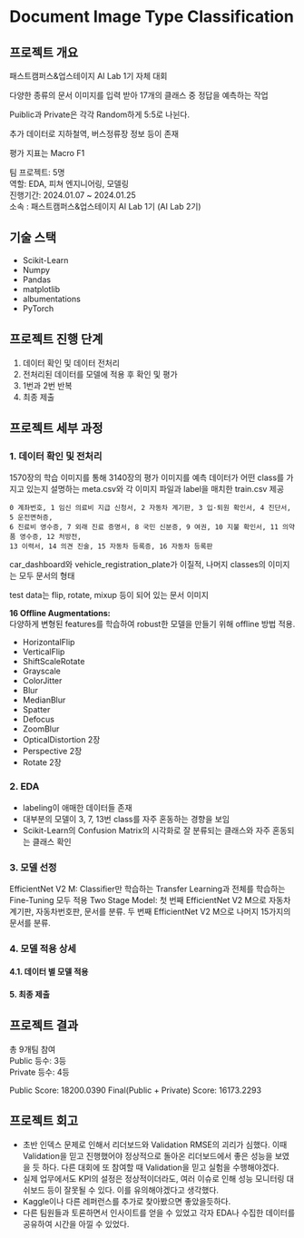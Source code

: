 # Document Image Type Classification  
## 프로젝트 개요
패스트캠퍼스&업스테이지 AI Lab 1기 자체 대회  

다양한 종류의 문서 이미지를 입력 받아 17개의 클래스 중 정답을 예측하는 작업  

Puiblic과 Private은 각각 Random하게 5:5로 나뉜다.

추가 데이터로 지하철역, 버스정류장 정보 등이 존재  

평가 지표는 Macro F1  

팀 프로젝트: 5명   
역할: EDA, 피쳐 엔지니어링, 모델링  
진행기간: 2024.01.07 ~ 2024.01.25  
소속 : 패스트캠퍼스&업스테이지 AI Lab 1기 (AI Lab 2기)  


## 기술 스택
+ Scikit-Learn
+ Numpy
+ Pandas
+ matplotlib
+ albumentations
+ PyTorch

## 프로젝트 진행 단계  
1. 데이터 확인 및 데이터 전처리    
2. 전처리된 데이터를 모델에 적용 후 확인 및 평가    
3. 1번과 2번 반복  
4. 최종 제출  


## 프로젝트 세부 과정  
### 1. 데이터 확인 및 전처리  
1570장의 학습 이미지를 통해 3140장의 평가 이미지를 예측
데이터가 어떤 class를 가지고 있는지 설명하는 meta.csv와 각 이미지 파일과 label을 매치한 train.csv 제공  

```  
0 계좌번호, 1 임신 의료비 지급 신청서, 2 자동차 계기판, 3 입·퇴원 확인서, 4 진단서, 5 운전면허증,
6 진료비 영수증, 7 외래 진료 증명서, 8 국민 신분증, 9 여권, 10 지불 확인서, 11 의약품 영수증, 12 처방전,
13 이력서, 14 의견 진술, 15 자동차 등록증, 16 자동차 등록판
```  

car_dashboard와 vehicle_registration_plate가 이질적, 나머지 classes의 이미지는 모두 문서의 형태

test data는 flip, rotate, mixup 등이 되어 있는 문서 이미지

**16 Offline Augmentations:**  
다양하게 변형된 features를 학습하여 robust한 모델을 만들기 위해 offline 방법 적용.


+ HorizontalFlip
+ VerticalFlip
+ ShiftScaleRotate
+ Grayscale
+ ColorJitter
+ Blur
+ MedianBlur
+ Spatter
+ Defocus
+ ZoomBlur
+ OpticalDistortion 2장
+ Perspective 2장
+ Rotate 2장

### 2. EDA

+ labeling이 애매한 데이터들 존재
+ 대부분의 모델이 3, 7, 13번 class를 자주 혼동하는 경향을 보임
+ Scikit-Learn의 Confusion Matrix의 시각화로 잘 분류되는 클래스와 자주 혼동되는 클래스 확인


### 3. 모델 선정  

EfficientNet V2 M:
Classifier만 학습하는 Transfer Learning과 전체를 학습하는 Fine-Tuning 모두 적용
Two Stage Model:
첫 번째 EfficientNet V2 M으로 자동차계기판, 자동차번호판, 문서를 분류. 두 번째 EfficientNet V2 M으로 나머지 15가지의 문서를 분류. 


### 4. 모델 적용 상세  
#### 4.1. 데이터 별 모델 적용  



#### 5. 최종 제출   
 


## 프로젝트 결과  
총 9개팀 참여  
Public 등수: 3등  
Private 등수: 4등  

Public Score: 18200.0390
Final(Public + Private) Score: 16173.2293

## 프로젝트 회고  
+ 초반 인덱스 문제로 인해서 리더보드와 Validation RMSE의 괴리가 심했다. 이때 Validation을 믿고 진행했어야 정상적으로 돌아온 리더보드에서 좋은 성능을 보였을 듯 하다. 다른 대회에 또 참여할 때 Validation을 믿고 실험을 수행해야겠다.
+ 실제 업무에서도 KPI의 설정은 정상적이더라도, 여러 이슈로 인해 성능 모니터링 대쉬보드 등이 잘못될 수 있다. 이를 유의해야겠다고 생각했다.
+ Kaggle이나 다른 레퍼런스를 추가로 찾아봤으면 좋았을듯하다.
+ 다른 팀원들과 토론하면서 인사이트를 얻을 수 있었고 각자 EDA나 수집한 데이터를 공유하여 시간을 아낄 수 있었다.
